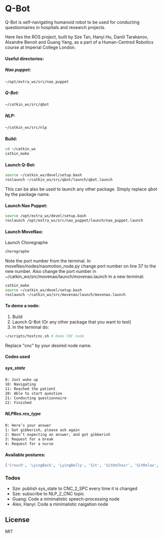 # Q-Bot

Q-Bot is self-navigating humanoid robot to be used for conducting questionnaires in hospitals and research projects.

Here lies the ROS project, built by Sze Tan, Hanyi Hu, Daniil Tarakanov, Alxandre Benoit and Guang Yang, as a part of a Human-Centred Robotics course at Imperial College London.

#### Useful directories:
##### Nao puppet:
 
```sh
~/opt/extra_ws/src/nao_puppet
```

##### Q-Bot:

```sh
~/catkin_ws/src/qbot
```

##### NLP:

```sh
~/catkin_ws/src/nlp
```

#### Build:
```sh
cd ~/catkin_ws
catkin_make
```

#### Launch Q-Bot:
```sh
source ~/catkin_ws/devel/setup.bash
roslaunch ~/catkin_ws/src/qbot/launch/qbot.launch
```
This can be also be used to launch any other package. Simply replace *qbot* by the package name.

#### Launch Nao Puppet:
```sh
source /opt/extra_ws/devel/setup.bash
roslaunch /opt/extra_ws/src/nao_puppet/launch/nao_puppet.launch
```

#### Launch MoveNao:
Launch Choregraphe
```sh
choregraphe
```
Note the port number from the terminal.
In moveNao/nodes/naomotion_node.py change port number on line 37 to the new number.
Also change the port number in ~/catkin_ws/src/movenao/launch/movenao.launch
In a new terminal:
```sh
catkin_make
source ~/catkin_ws/devel/setup.bash
roslaunch ~/catkin_ws/src/movenao/launch/movenao.launch
```

#### To demo a node:
1. Build
2. Launch Q-Bot (Or any other package that you want to test)
3. In the terminal do:
```sh
~/scripts/testcnc.sh # Demo CNC node
```
Replace "cnc" by your desired node name.

#### Codes used
##### sys_state
```sh
0: Just woke up
10: Navigating
11: Reached the patient
20: Able to start question
21: Conducting questionnaire
22: Finished
```

##### NLPRes.res_type
```sh
0: Here’s your answer
1: Got gibberish, please ask again
2: Wasn’t expecting an answer, and got gibberish
3: Request for a break
4: Request for a nurse
```

#### Available postures:
```sh
['Crouch', 'LyingBack', 'LyingBelly', 'Sit', 'SitOnChair', 'SitRelax', 'Stand', 'StandInit', 'StandZero']
```

### Todos

 - Sze: publish sys_state to CNC_2_SPC every time it is changed
 - Sze: subscribe to NLP_2_CNC topic
 - Guang: Code a minimalistic speech-processing node
 - Alex, Hanyi: Code a minimalistic naigation node

License
----

MIT

